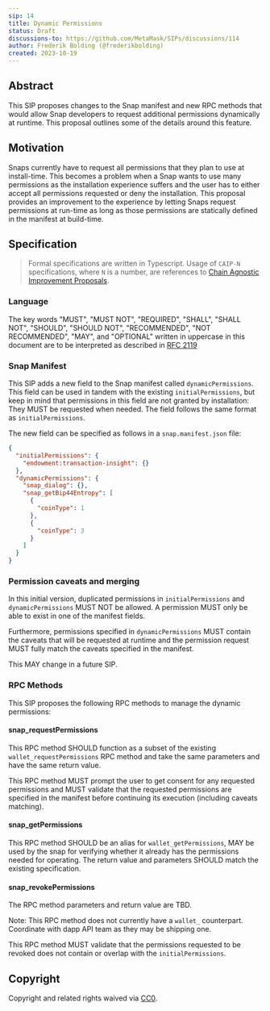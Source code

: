 ```yaml
---
sip: 14
title: Dynamic Permissions
status: Draft
discussions-to: https://github.com/MetaMask/SIPs/discussions/114
author: Frederik Bolding (@frederikbolding)
created: 2023-10-19
---
```


## Abstract

This SIP proposes changes to the Snap manifest and new RPC methods that would allow Snap developers to request additional permissions dynamically at runtime. This proposal outlines some of the details around this feature.

## Motivation

Snaps currently have to request all permissions that they plan to use at install-time. This becomes a problem when a Snap wants to use many permissions as the installation experience suffers and the user has to either accept all permissions requested or deny the installation. This proposal provides an improvement to the experience by letting Snaps request permissions at run-time as long as those permissions are statically defined in the manifest at build-time.

## Specification

> Formal specifications are written in Typescript. Usage of `CAIP-N` specifications, where `N` is a number, are references to [Chain Agnostic Improvement Proposals](https://github.com/ChainAgnostic/CAIPs).

### Language

The key words "MUST", "MUST NOT", "REQUIRED", "SHALL", "SHALL NOT",
"SHOULD", "SHOULD NOT", "RECOMMENDED", "NOT RECOMMENDED", "MAY", and
"OPTIONAL" written in uppercase in this document are to be interpreted as described in [RFC 2119](https://www.ietf.org/rfc/rfc2119.txt)

### Snap Manifest

This SIP adds a new field to the Snap manifest called `dynamicPermissions`.
This field can be used in tandem with the existing `initialPermissions`, but keep in mind that permissions in this field are not granted by installation: They MUST be requested when needed. The field follows the same format as `initialPermissions`.

The new field can be specified as follows in a `snap.manifest.json` file:

```json
{
  "initialPermissions": {
    "endowment:transaction-insight": {}
  },
  "dynamicPermissions": {
    "snap_dialog": {},
    "snap_getBip44Entropy": [
      {
        "coinType": 1
      },
      {
        "coinType": 3
      }
    ]
  }
}
```

### Permission caveats and merging

In this initial version, duplicated permissions in `initialPermissions` and `dynamicPermissions` MUST NOT be allowed. A permission MUST only be able to exist in one of the manifest fields.

Furthermore, permissions specified in `dynamicPermissions` MUST contain the caveats that will be requested at runtime and the permission request MUST fully match the caveats specified in the manifest.

This MAY change in a future SIP.

### RPC Methods

This SIP proposes the following RPC methods to manage the dynamic permissions:

#### snap_requestPermissions

This RPC method SHOULD function as a subset of the existing `wallet_requestPermissions` RPC method and take the same parameters and have the same return value.

This RPC method MUST prompt the user to get consent for any requested permissions and MUST validate that the requested permissions are specified in the manifest before continuing its execution (including caveats matching).

#### snap_getPermissions

This RPC method SHOULD be an alias for `wallet_getPermissions`, MAY be used by the snap for verifying whether it already has the permissions needed for operating. The return value and parameters SHOULD match the existing specification.

#### snap_revokePermissions

The RPC method parameters and return value are TBD.

Note: This RPC method does not currently have a `wallet_` counterpart. Coordinate with dapp API team as they may be shipping one.

This RPC method MUST validate that the permissions requested to be revoked does not contain or overlap with the `initialPermissions`.

## Copyright

Copyright and related rights waived via [CC0](../LICENSE).
